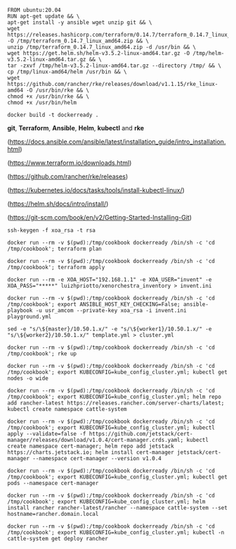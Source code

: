 ```
FROM ubuntu:20.04
RUN apt-get update && \
apt-get install -y ansible wget unzip git && \
wget https://releases.hashicorp.com/terraform/0.14.7/terraform_0.14.7_linux_amd64.zip -O /tmp/terraform_0.14.7_linux_amd64.zip && \
unzip /tmp/terraform_0.14.7_linux_amd64.zip -d /usr/bin && \
wget https://get.helm.sh/helm-v3.5.2-linux-amd64.tar.gz -O /tmp/helm-v3.5.2-linux-amd64.tar.gz && \
tar -zxvf /tmp/helm-v3.5.2-linux-amd64.tar.gz --directory /tmp/ && \
cp /tmp/linux-amd64/helm /usr/bin && \
wget https://github.com/rancher/rke/releases/download/v1.1.15/rke_linux-amd64 -O /usr/bin/rke && \
chmod +x /usr/bin/rke && \
chmod +x /usr/bin/helm
```

```
docker build -t dockerready .
```
 **git**, **Terraform**, **Ansible**, **Helm**, **kubectl** and **rke**

(https://docs.ansible.com/ansible/latest/installation_guide/intro_installation.html)

(https://www.terraform.io/downloads.html)

(https://github.com/rancher/rke/releases)

(https://kubernetes.io/docs/tasks/tools/install-kubectl-linux/)

(https://helm.sh/docs/intro/install/)

(https://git-scm.com/book/en/v2/Getting-Started-Installing-Git)

```
ssh-keygen -f xoa_rsa -t rsa
```

```
docker run --rm -v $(pwd):/tmp/cookbook dockerready /bin/sh -c 'cd /tmp/cookbook'; terraform plan
```

```
docker run --rm -v $(pwd):/tmp/cookbook dockerready /bin/sh -c 'cd /tmp/cookbook'; terraform apply
```

```
docker run --rm -e XOA_HOST="192.168.1.1" -e XOA_USER="invent" -e XOA_PASS="*****" luizhpriotto/xenorchestra_inventory > invent.ini
```

```
docker run --rm -v $(pwd):/tmp/cookbook dockerready /bin/sh -c 'cd /tmp/cookbook'; export ANSIBLE_HOST_KEY_CHECKING=False; ansible-playbook -u usr_amcom --private-key xoa_rsa -i invent.ini playground.yml
```

```
sed -e "s/\${master}/10.50.1.x/" -e "s/\${worker1}/10.50.1.x/" -e "s/\${worker2}/10.50.1.x/" template.yml > cluster.yml
```

```
docker run --rm -v $(pwd):/tmp/cookbook dockerready /bin/sh -c 'cd /tmp/cookbook'; rke up
```

```
docker run --rm -v $(pwd):/tmp/cookbook dockerready /bin/sh -c 'cd /tmp/cookbook'; export KUBECONFIG=kube_config_cluster.yml; kubectl get nodes -o wide
```

```
docker run --rm -v $(pwd):/tmp/cookbook dockerready /bin/sh -c 'cd /tmp/cookbook'; export KUBECONFIG=kube_config_cluster.yml; helm repo add rancher-latest https://releases.rancher.com/server-charts/latest; kubectl create namespace cattle-system
```
```
docker run --rm -v $(pwd):/tmp/cookbook dockerready /bin/sh -c 'cd /tmp/cookbook'; export KUBECONFIG=kube_config_cluster.yml; kubectl apply --validate=false -f https://github.com/jetstack/cert-manager/releases/download/v1.0.4/cert-manager.crds.yaml; kubectl create namespace cert-manager; helm repo add jetstack https://charts.jetstack.io; helm install cert-manager jetstack/cert-manager --namespace cert-manager --version v1.0.4
```

```
docker run --rm -v $(pwd):/tmp/cookbook dockerready /bin/sh -c 'cd /tmp/cookbook'; export KUBECONFIG=kube_config_cluster.yml; kubectl get pods --namespace cert-manager
```

```
docker run --rm -v $(pwd):/tmp/cookbook dockerready /bin/sh -c 'cd /tmp/cookbook'; export KUBECONFIG=kube_config_cluster.yml; helm install rancher rancher-latest/rancher --namespace cattle-system --set hostname=rancher.domain.local
```

```
docker run --rm -v $(pwd):/tmp/cookbook dockerready /bin/sh -c 'cd /tmp/cookbook'; export KUBECONFIG=kube_config_cluster.yml; kubectl -n cattle-system get deploy rancher
```